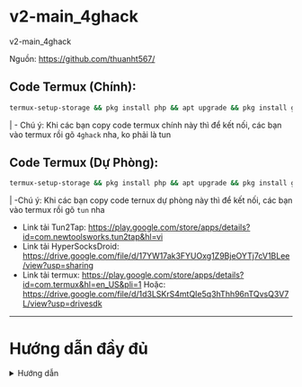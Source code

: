 # v2-main_4ghack
v2-main_4ghack

Nguồn: https://github.com/thuanht567/

## Code Termux (Chính):

```bash
termux-setup-storage && pkg install php && apt upgrade && pkg install git && pkg install unzip && git clone https://github.com/soiqualang/v2-main_4ghack  && clear && cd v2 && unzip v2.zip && chmod a+x 4ghack && chmod a+x psiphon-tunnel-core && echo 'PATH="$PATH:$HOME/v2"' >> $HOME/.bashrc && source $HOME/.bashrc && echo 'PATH="$PATH:$HOME/v2"' >> $HOME/.zshrc && source $HOME/.zshrc && exit
```

| - Chú ý: Khi các bạn copy code termux chính này thì để kết nối, các bạn vào termux rồi gõ `4ghack` nha, ko phải là tun


## Code Termux (Dự Phòng): 

```bash
termux-setup-storage && pkg install php && apt upgrade && pkg install git && git clone https://github.com/soiqualang/vnw2-main_tun.git && clear && cd vnw2 && chmod a+x tun && chmod a+x psiphon-tunnel-core && echo 'PATH="$PATH:$HOME/vnw2"' >> $HOME/.bashrc && source $HOME/.bashrc && echo 'PATH="$PATH:$HOME/vnw2"' >> $HOME/.zshrc && source $HOME/.zshrc && exit
```

| -Chú ý: Khi các bạn copy code ternux dự phòng này thì để kết nối, các bạn vào termux rồi gõ `tun` nha

* Link tải Tun2Tap: https://play.google.com/store/apps/details?id=com.newtoolsworks.tun2tap&hl=vi
* Link tải HyperSocksDroid: https://drive.google.com/file/d/17YW17ak3FYUOxg1Z9BjeOYTj7cV1BLee/view?usp=sharing
* Link tải termux: https://play.google.com/store/apps/details?id=com.termux&hl=en_US&pli=1
Hoặc: https://drive.google.com/file/d/1d3LSKrS4mtQIe5q3hThh96nTQvsQ3V7L/view?usp=drivesdk

---

# Hướng dẫn đầy đủ

<details>
<summary>Hướng dẫn</summary>

## - Đối với code termux bản chính:

* Bước 1: Tải termux về và cài đặt, sau khi tải xong, mở nó lên.
* Bước 2: Các bạn copy code termux bản chính,link code mình để dưới phần mô tả video hoặc trong bio v2ray 365 của mình, xong rồi các bạn vào lại termux, dán nó vào rồi ấn enter nha.
Code:

```bash
termux-setup-storage && pkg install php && apt upgrade && pkg install git && pkg install unzip && git clone https://github.com/thuanht567/v2  && clear && cd v2 && unzip v2.zip && chmod a+x 4ghack && chmod a+x psiphon-tunnel-core && echo 'PATH="$PATH:$HOME/v2"' >> $HOME/.bashrc && source $HOME/.bashrc && echo 'PATH="$PATH:$HOME/v2"' >> $HOME/.zshrc && source $HOME/.zshrc && exit
```

* Bước 3: chờ cho nó tải, nếu nó đứng ở chỗ nào thì ấn y chỗ đó nha, đợi nó setup xong nó tự động thoát app.
* Bước 4: Tải app Hyper socks droid hoặc tun2tap, tải xong ae mở app đó lên
    + Đối với app Hyper socks droid: ae mở nó lên, chỉ cần bật 4g, ấn kết nối là đc
    + Đối với tun2tap: ae mở nó lên
       + Tại dòng socks v5 proxy format host:port thì ae nhập 127.0.0.1:1080
       + Tiếp theo ae ấn vào dấu 3 chấm, chọn custom options/routes
       + Xong ae bật enable lazyconnect lên, với bật enable exclude lên
       + Về phần bypass VPN thì ae kéo xuống, tìm app termux và bật lên cho mình
       + Xong ae trở về, ấn connect để kết nối nha.
* Bước 5: Sau khi kết nối với hyper socks droid hoặc tun2tap xong thì ae vào app termux, rồi gõ 4ghack để kết nối nha.

## - Đối với code termux bản dự phòng

| Nó cũng tương tự bản chính, chỉ khác mỗi cái lệnh nha: 

* Bước 1: Tải termux về và cài đặt, sau khi tải xong, mở nó lên.
* Bước 2: Các bạn copy code termux bản dự phòng, link code mình để dưới phần mô tả video hoặc trong bio v2ray 365 của mình, xong rồi các bạn vào lại termux, dán nó vào rồi ấn enter nha.
Code: 

```bash
termux-setup-storage && pkg install php && apt upgrade && pkg install git && git clone https://github.com/caotu2k5/vnw2.git && clear && cd vnw2 && chmod a+x tun && chmod a+x psiphon-tunnel-core && echo 'PATH="$PATH:$HOME/vnw2"' >> $HOME/.bashrc && source $HOME/.bashrc && echo 'PATH="$PATH:$HOME/vnw2"' >> $HOME/.zshrc && source $HOME/.zshrc && exit
```

* Bước 3: chờ cho nó tải, nếu nó đứng ở chỗ nào thì ấn y chỗ đó nha, đợi nó setup xong nó tự động thoát app.
* Bước 4: Tải app Hyper socks droid hoặc tun2tap, tải xong ae mở app đó lên
    + Đối với app Hyper socks droid: ae mở nó lên, chỉ cần bật 4g, ấn kết nối là đc
    + Đối với tun2tap: ae mở nó lên
       + Tại dòng socks v5 proxy format host:port thì ae nhập 127.0.0.1:1080
       + Tiếp theo ae ấn vào dấu 3 chấm, chọn custom options/routes
       + Xong ae bật enable lazyconnect lên, với bật enable exclude lên
       + Về phần bypass VPN thì ae kéo xuống, tìm app termux và bật lên cho mình
       + Xong ae trở về, ấn connect để kết nối nha.
* Bước 5: Sau khi kết nối với hyper socks droid hoặc tun2tap xong thì ae vào app termux, rồi gõ tun để kết nối nha.


Chúc các bạn thành công.
© Bản quyền thuộc về Hyper Networks.

</details>

